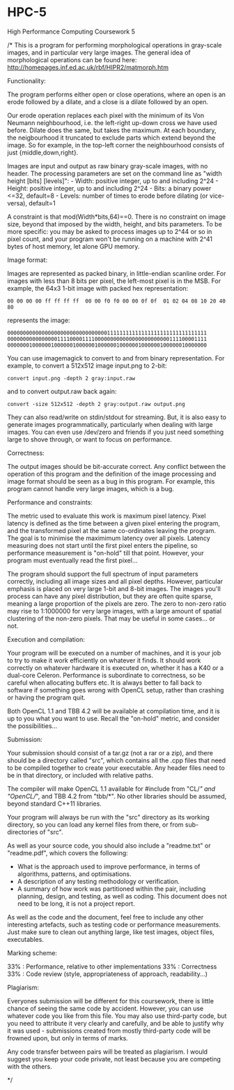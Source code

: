 HPC-5
=====

High Performance Computing Coursework 5

/*
This is a program for performing morphological operations in gray-scale
images, and in particular very large images. The general idea of
morphological operations can be found here:
http://homepages.inf.ed.ac.uk/rbf/HIPR2/matmorph.htm

Functionality:

The program performs either open or close operations,
where an open is an erode followed by a dilate, and
a close is a dilate followed by an open.

Our erode operation replaces each pixel with the minimum
of its Von Neumann neighbourhood, i.e. the left-right
up-down cross we have used before. Dilate does the same, but
takes the maximum. At each boundary, the neigbourhood
it truncated to exclude parts which extend beyond the
image. So for example, in the top-left corner the
neighbourhood consists of just {middle,down,right}.

Images are input and output as raw binary gray-scale
images, with no header. The processing parameters are
set on the command line as "width height [bits] [levels]":
	- Width: positive integer, up to and including 2^24
	- Height: positive integer, up to and including 2^24
	- Bits: a binary power <=32, default=8
	- Levels: number of times to erode before dilating (or vice-versa),
	          default=1

A constraint is that mod(Width*bits,64)==0. There
is no constraint on image size, beyond that imposed
by the width, height, and bits parameters. To be
more specific: you may be asked to process images up
to 2^44 or so in pixel count, and your program won't
be running on  a machine with 2^41 bytes of host
memory, let alone GPU memory.

Image format:

Images are represented as packed binary, in little-endian
scanline order. For images with less than 8 bits per pixel, the
left-most pixel is in the MSB. For example, the 64x3 1-bit
image with packed hex representation:

    00 00 00 00 ff ff ff ff  00 00 f0 f0 00 00 0f 0f  01 02 04 08 10 20 40 80

represents the image:

    0000000000000000000000000000000011111111111111111111111111111111
	0000000000000000111100001111000000000000000000000000111100001111
	0000000100000010000001000000100000010000001000000100000010000000

You can use imagemagick to convert to and from binary representation.
For example, to convert a 512x512 image input.png to 2-bit:

	convert input.png -depth 2 gray:input.raw

and to convert output.raw back again:

	convert -size 512x512 -depth 2 gray:output.raw output.png
	
They can also read/write on stdin/stdout for streaming. But, it is
also easy to generate images programmatically, particularly when
dealing with large images. You can even use /dev/zero and
friends if you just need something large to shove through,
or want to focus on performance.

Correctness:

The output images should be bit-accurate correct. Any conflict
between the operation of this program and the definition of the
image processing and image format should be seen as a bug in
this program. For example, this program cannot handle very
large images, which is a bug.

Performance and constraints:

The metric used to evaluate this work is maximum pixel
latency. Pixel latency is defined as the time between
a given pixel entering the program, and the transformed
pixel at the same co-ordinates leaving the program. The
goal is to minimise the maximimum latency over all
pixels. Latency measuring does not start until the first
pixel enters the pipeline, so performance measurement
is "on-hold" till that point. However, your program
must eventually read the first pixel...

The program should support the full spectrum of input
parameters correctly, including all image sizes and
all pixel depths. However, particular emphasis is
placed on very large 1-bit and 8-bit images. The
images you'll process can have any pixel distribution, but
they are often quite sparse, meaning a large proportion
of the pixels are zero. The zero to non-zero ratio may
rise to 1:1000000 for very large images, with a large
amount of spatial clustering of the non-zero pixels.
That may be useful in some cases... or not.

Execution and compilation:

Your program will be executed on a number of machines,
and it is your job to try to make it work efficiently
on whatever it finds. It should work correctly
on whatever hardware it is executed on, whether it has a K40
or a dual-core Celeron. Performance is subordinate to
correctness, so be careful when allocating buffers etc.
It is always better to fall back to software if
something goes wrong with OpenCL setup, rather than crashing
or having the program quit.

Both OpenCL 1.1 and TBB 4.2 will be available at compilation
time, and it is up to you what you want to use. Recall
the "on-hold" metric, and consider the possibilities...

Submission:

Your submission should consist of a tar.gz (not a rar or a zip),
and there should be a directory called "src", which contains
all the .cpp files that need to be compiled together to
create your executable. Any header files need to be in that
directory, or included with relative paths.

The compiler will make OpenCL 1.1 available for #include from
"CL/*" and "OpenCL/*", and TBB 4.2 from "tbb/*". No other
libraries should be assumed, beyond standard C++11 libraries.

Your program will always be run with the "src" directory
as its working directory, so you can load any kernel
files from there, or from sub-directories of "src".

As well as your source code, you should also include a
"readme.txt" or "readme.pdf", which covers the following:
- What is the approach used to improve performance, in
  terms of algorithms, patterns, and optimisations.
- A description of any testing methodology or verification.
- A summary of how work was partitioned within the pair,
  including planning, design, and testing, as well as coding.
This document does not need to be long, it is not a project
report.

As well as the code and the document, feel free to include
any other interesting artefacts, such as testing code
or performance measurements. Just make sure to clean out
anything large, like test images, object files, executables.

Marking scheme:

33% : Performance, relative to other implementations
33% : Correctness
33% : Code review (style, appropriateness of approach, readability...)

Plagiarism:

Everyones submission will be different for this coursework,
there is little chance of seeing the same code by accident.
However, you can use whatever code you like from this file.
You may also use third-party code, but you need to attribute
it very clearly and carefully, and be able to justify why
it was used - submissions created from mostly third-party
code will be frowned upon, but only in terms of marks.

Any code transfer between pairs will be treated as plagiarism.
I would suggest you keep your code private, not least because
you are competing with the others.

*/